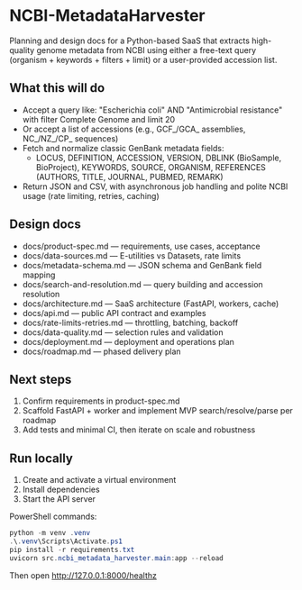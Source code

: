 # NCBI-MetadataHarvester

Planning and design docs for a Python-based SaaS that extracts high-quality genome metadata from NCBI using either a free-text query (organism + keywords + filters + limit) or a user-provided accession list.

## What this will do
- Accept a query like: "Escherichia coli" AND "Antimicrobial resistance" with filter Complete Genome and limit 20
- Or accept a list of accessions (e.g., GCF_/GCA_ assemblies, NC_/NZ_/CP_ sequences)
- Fetch and normalize classic GenBank metadata fields:
	- LOCUS, DEFINITION, ACCESSION, VERSION, DBLINK (BioSample, BioProject), KEYWORDS, SOURCE, ORGANISM, REFERENCES (AUTHORS, TITLE, JOURNAL, PUBMED, REMARK)
- Return JSON and CSV, with asynchronous job handling and polite NCBI usage (rate limiting, retries, caching)

## Design docs
- docs/product-spec.md — requirements, use cases, acceptance
- docs/data-sources.md — E-utilities vs Datasets, rate limits
- docs/metadata-schema.md — JSON schema and GenBank field mapping
- docs/search-and-resolution.md — query building and accession resolution
- docs/architecture.md — SaaS architecture (FastAPI, workers, cache)
- docs/api.md — public API contract and examples
- docs/rate-limits-retries.md — throttling, batching, backoff
- docs/data-quality.md — selection rules and validation
- docs/deployment.md — deployment and operations plan
- docs/roadmap.md — phased delivery plan

## Next steps
1) Confirm requirements in product-spec.md
2) Scaffold FastAPI + worker and implement MVP search/resolve/parse per roadmap
3) Add tests and minimal CI, then iterate on scale and robustness

## Run locally
1. Create and activate a virtual environment
2. Install dependencies
3. Start the API server

PowerShell commands:
```powershell
python -m venv .venv
.\.venv\Scripts\Activate.ps1
pip install -r requirements.txt
uvicorn src.ncbi_metadata_harvester.main:app --reload
```

Then open http://127.0.0.1:8000/healthz